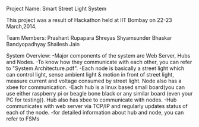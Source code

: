 Project Name:
 Smart Street Light System

This project was a result of Hackathon held at IIT Bombay on 22-23 March,2014.

Team Members:
 Prashant Rupapara
 Shreyas Shyamsunder
 Bhaskar Bandyopadhyay 
 Shailesh Jain 

System Overview:
 -Major components of the system are Web Server, Hubs and Nodes. 
 -To know how they communicate with each other, you can refer to "System Architecture.pdf".
 -Each node is basically a street light which can control light, sense ambient light & motion in front of street light, measure current and voltage consumed by street light. Node also has a xbee for communication.
 -Each hub is a linux based small board(you can use either raspberry pi or beagle bone black or any similar board (even your PC for testing)). Hub also has xbee to communicate with nodes.
 -Hub communicates with web server via TCP/IP and regularly updates status of each of the node. 
 -for detailed information about hub and node, you can refer to FSMs
 
 
